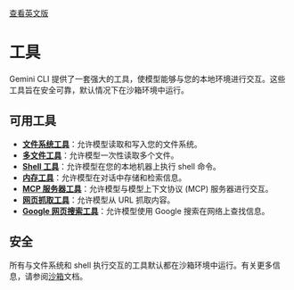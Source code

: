 [查看英文版](../../../../docs/tools/index.md)

# 工具

Gemini CLI 提供了一套强大的工具，使模型能够与您的本地环境进行交互。这些工具旨在安全可靠，默认情况下在沙箱环境中运行。

## 可用工具

-   [**文件系统工具**](file-system.md)：允许模型读取和写入您的文件系统。
-   [**多文件工具**](multi-file.md)：允许模型一次性读取多个文件。
-   [**Shell 工具**](shell.md)：允许模型在您的本地机器上执行 shell 命令。
-   [**内存工具**](memory.md)：允许模型在对话中存储和检索信息。
-   [**MCP 服务器工具**](mcp-server.md)：允许模型与模型上下文协议 (MCP) 服务器进行交互。
-   [**网页抓取工具**](web-fetch.md)：允许模型从 URL 抓取内容。
-   [**Google 网页搜索工具**](web-search.md)：允许模型使用 Google 搜索在网络上查找信息。

## 安全

所有与文件系统和 shell 执行交互的工具默认都在沙箱环境中运行。有关更多信息，请参阅[沙箱](../sandbox.md)文档。